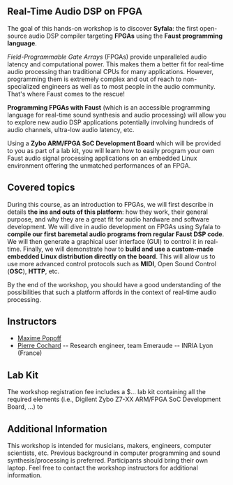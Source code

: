 
## Real-Time Audio DSP on FPGA 

The goal of this hands-on workshop is to discover **Syfala**: the first open-source audio DSP compiler targeting **FPGAs** using the **Faust programming language**.

*Field-Programmable Gate Arrays* (FPGAs) provide unparalleled audio latency and computational power. This makes them a better fit for real-time audio processing than traditional CPUs for many applications.
However, programming them is extremely complex and out of reach to non-specialized engineers as well as to most people in the audio community. That's where Faust comes to the rescue!

**Programming FPGAs with Faust** (which is an accessible programming language for real-time sound synthesis and audio processing) will allow you to explore new audio DSP applications potentially involving hundreds of audio channels, ultra-low audio latency, etc.

Using a **Zybo ARM/FPGA SoC Development Board** which will be provided to you as part of a lab kit, you will learn how to easily program your own Faust audio signal processing applications on an embedded Linux environment offering the unmatched performances of an FPGA.

## Covered topics
During this course, as an introduction to FPGAs, we will first describe in details **the ins and outs of this platform**: how they work, their general purpose, and why they are a great fit for audio hardware and software development.
We will dive in audio development on FPGAs using Syfala to **compile our first baremetal audio programs from regular Faust DSP code**. We will then generate a graphical user interface (GUI) to control it in real-time.
Finally, we will demonstrate how to **build and use a custom-made embedded Linux distribution directly on the board**. This will allow us to use more advanced control protocols such as **MIDI**, Open Sound Control (**OSC**), **HTTP**, etc.

By the end of the workshop, you should have a good understanding of the possibilities that such a platform affords in the context of real-time audio processing.

## Instructors
- [Maxime Popoff](mailto:maxime.popoff@insa-lyon.fr)
- [Pierre Cochard](mailto:pierre.cochard@inria.fr) -- Research engineer, team Emeraude -- INRIA Lyon (France)

## Lab Kit

The workshop registration fee includes a $... lab kit containing all the required elements (i.e., Digilent Zybo Z7-XX ARM/FPGA SoC Development Board, ...) to

## Additional Information

This workshop is intended for musicians, makers, engineers, computer  scientists, etc. Previous background in computer programming and sound synthesis/processing is preferred. Participants should bring their own laptop. Feel free to contact the workshop instructors for additional information.
